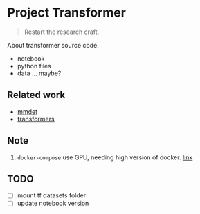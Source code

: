 # Project Transformer

> Restart the research craft.

About transformer source code.

- notebook
- python files
- data ... maybe?


## Related work

- [mmdet](https://github.com/open-mmlab/mmdetection)
- [transformers](https://github.com/huggingface/transformers)


## Note

1. `docker-compose` use GPU, needing high version of docker. [link](https://docs.docker.com/compose/gpu-support/)


## TODO

- [ ] mount tf datasets folder
- [ ] update notebook version